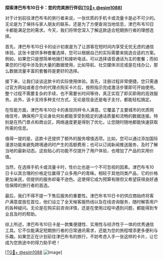 **探索津巴布韦10日卡：您的完美旅行伴侣[[TG💪+ @esim1088](https://t.me/s/esim1088)]**

对于计划前往津巴布韦的旅行者来说，一张优质的手机卡或流量卡是必不可少的。无论是为了保持与家人朋友的联系，还是为了方便查询当地信息，津巴布韦10日卡都能满足您的需求。今天，我们将带您深入了解这款适合短期旅行者的理想选择。

首先，津巴布韦10日卡的设计初衷是为了让游客在短时间内享受无忧无虑的通信体验。这张卡提供多种套餐选择，您可以根据自己的实际需要来挑选合适的方案。例如，如果您只是想简单地拨打和接听电话，可以选择语音通话为主的套餐；而如果您的行程中涉及到大量的数据使用，比如导航、社交媒体浏览或是在线办公，那么数据流量丰富的套餐将是更好的选择。

接下来，让我们谈谈这款卡的实际使用体验。首先，注册过程非常便捷。您只需通过官方网站或者合作的代理点购买卡片后，按照指示完成激活步骤即可开始使用。整个过程不需要复杂的手续，也不需要长时间等待，真正实现了即买即用的高效服务。此外，该卡支持多种支付方式，无论是现金还是电子支付，都能轻松搞定。

在性能方面，津巴布韦10日卡的表现同样令人满意。它覆盖了主要城市的优质网络信号，确保用户无论身处何处都能享受到稳定的通话质量和流畅的数据连接。特别是在热门景点和商业区，网络速度更是得到了优化，让您随时随地都能快速获取所需的信息。

值得一提的是，这款卡还提供了额外的服务增值选项。比如，您可以通过添加国际漫游功能来避免跨境通讯时产生的高额费用；也可以订阅新闻推送服务，及时了解当地的最新动态。这些贴心的功能不仅提升了用户体验，也增加了产品的实用价值。

当然，在选择手机卡或流量卡时，性价比也是一个不可忽视的因素。津巴布韦10日卡以其合理的价格定位赢得了众多用户的青睐。相较于其他同类产品，它的价格更加亲民，但提供的服务却毫不逊色。这使得它成为预算有限但又希望获得良好通信保障的旅行者的首选。

最后，我们不得不提一下售后服务的重要性。津巴布韦10日卡的供应商始终将客户满意度放在首位，他们设立了全天候客服热线以及在线咨询服务，随时解答用户的各种疑问。无论是在购买前咨询详情，还是在使用过程中遇到问题，都能得到专业且及时的帮助。

综上所述，津巴布韦10日卡是一款集便捷性、实用性与经济性于一体的优秀通信工具。它不仅能满足短期旅行者的日常通讯需求，还能为您的旅程增添更多便利与乐趣。如果您正在计划前往津巴布韦的旅行，不妨考虑入手一张这样的卡片，让它成为您旅途中的得力助手吧！

[[TG💪+ @esim1088](https://t.me/s/esim1088) ![Image](https://i.postimg.cc/4NQfJmqS/Snipaste-2025-05-13-00-14-12.png)]